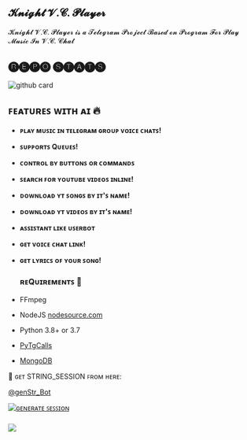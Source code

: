 <h2 align="centre">𝓚𝓷𝓲𝓰𝓱𝓽 𝓥.𝓒. 𝓟𝓵𝓪𝔂𝓮𝓻</h2>
𝓚𝓷𝓲𝓰𝓱𝓽 𝓥.𝓒. 𝓟𝓵𝓪𝔂𝓮𝓻 𝓲𝓼 𝓪 𝓣𝓮𝓵𝓮𝓰𝓻𝓪𝓶 𝓟𝓻𝓸𝓳𝓮𝓬𝓽 𝓑𝓪𝓼𝓮𝓭 𝓸𝓷 𝓟𝓻𝓸𝓰𝓻𝓪𝓶 𝓕𝓸𝓻 𝓟𝓵𝓪𝔂 𝓜𝓾𝓼𝓲𝓬 𝓘𝓷 𝓥.𝓒. 𝓒𝓱𝓪𝓽
<p align="center">
  
  
  
## 🅡🅔🅟🅞 🅢🅣🅐🅣🅢
![github card](https://github.com/DEVIL-PREDATOR/knight-bot.git&theme=dark)
  
  
  
  
## ꜰᴇᴀᴛᴜʀᴇꜱ ᴡɪᴛʜ ᴀɪ 🔥️
  
  
  
  
- **ᴘʟᴀʏ ᴍᴜꜱɪᴄ ɪɴ ᴛᴇʟᴇɢʀᴀᴍ ɢʀᴏᴜᴘ ᴠᴏɪᴄᴇ ᴄʜᴀᴛꜱ!**
- **ꜱᴜᴘᴘᴏʀᴛꜱ Qᴜᴇᴜᴇꜱ!**
- **ᴄᴏɴᴛʀᴏʟ ʙʏ ʙᴜᴛᴛᴏɴꜱ ᴏʀ ᴄᴏᴍᴍᴀɴᴅꜱ**
- **ꜱᴇᴀʀᴄʜ ꜰᴏʀ ʏᴏᴜᴛᴜʙᴇ ᴠɪᴅᴇᴏꜱ ɪɴʟɪɴᴇ!**
- **ᴅᴏᴡɴʟᴏᴀᴅ ʏᴛ ꜱᴏɴɢꜱ ʙʏ ɪᴛ'ꜱ ɴᴀᴍᴇ!**
- **ᴅᴏᴡɴʟᴏᴀᴅ ʏᴛ ᴠɪᴅᴇᴏꜱ ʙʏ ɪᴛ'ꜱ ɴᴀᴍᴇ!**
- **ᴀꜱꜱɪꜱᴛᴀɴᴛ ʟɪᴋᴇ ᴜꜱᴇʀʙᴏᴛ**
- **ɢᴇᴛ ᴠᴏɪᴄᴇ ᴄʜᴀᴛ ʟɪɴᴋ!** 
- **ɢᴇᴛ ʟʏʀɪᴄꜱ ᴏꜰ ʏᴏᴜʀ ꜱᴏɴɢ!**

  
  <h3>ʀᴇQᴜɪʀᴇᴍᴇɴᴛꜱ 📝</h3>

- FFmpeg
- NodeJS [nodesource.com](https://nodesource.com/)
- Python 3.8+ or 3.7
- [PyTgCalls](https://github.com/pytgcalls/pytgcalls)
- [MongoDB](https://cloud.mongodb.com/)

🧪 ɢᴇᴛ STRING_SESSION ꜰʀᴏᴍ ʜᴇʀᴇ:

[@genStr_Bot](https://t.me/genStr_Bot)

[![ɢᴇɴᴇʀᴀᴛᴇ ꜱᴇꜱꜱɪᴏɴ](https://img.shields.io/badge/repl.it-generateString-yellowgreen)](https://replit.com/@BoooCreative/Session-Generater#main.py)
###   
<a href="https://youtu.be/nQAyresJTC0"><img src="https://img.shields.io/badge/How%20To-Deploy-red.svg?logo=Youtube"></a>



